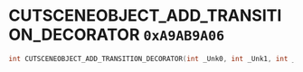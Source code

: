 # CUTSCENEOBJECT_ADD_TRANSITION_DECORATOR `0xA9AB9A06`

```cpp
int CUTSCENEOBJECT_ADD_TRANSITION_DECORATOR(int _Unk0, int _Unk1, int _Unk2, int _Unk3, int _Unk4, int _Unk5, int _Unk6);
```